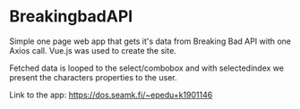 # BreakingbadAPI

Simple one page web app that gets it's data from Breaking Bad API with one Axios call.
Vue.js was used to create the site.

Fetched data is looped to the select/combobox and with selectedindex we present the characters properties to the user.

Link to the app: https://dos.seamk.fi/~epedu+k1901146
